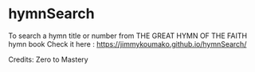 # hymnSearch
To search a hymn title or number from THE GREAT HYMN OF THE FAITH hymn book
Check it here : https://jimmykoumako.github.io/hymnSearch/

Credits: Zero to Mastery
